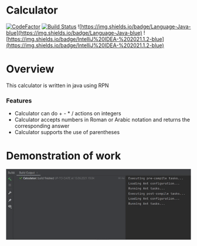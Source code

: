# Calculator
[![CodeFactor](https://www.codefactor.io/repository/github/barlexandr/calculator/badge)](https://www.codefactor.io/repository/github/barlexandr/calculator)
[![Build Status](https://travis-ci.com/barlexandr/Calculator.svg?branch=master)](https://travis-ci.com/barlexandr/Calculator)
![https://img.shields.io/badge/Language-Java-blue](https://img.shields.io/badge/Language-Java-blue) ![https://img.shields.io/badge/IntelliJ%20IDEA-%202021.1.2-blue](https://img.shields.io/badge/IntelliJ%20IDEA-%202021.1.2-blue)


# Overview
This calculator is written in java using RPN

### Features
* Calculator can do + - * / actions on integers
* Сalculator accepts numbers in Roman or Arabic notation and returns the corresponding answer 
* Сalculator supports the use of parentheses 

# Demonstration of work
![image](https://github.com/barlexandr/Calculator/blob/master/demonstration%20of%20the%20calculator.gif)

